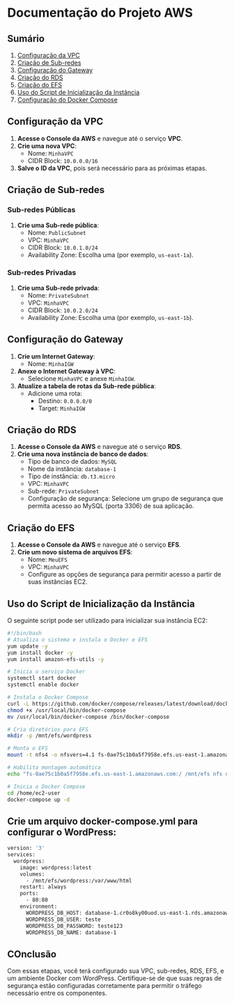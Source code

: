 # Documentação do Projeto AWS

## Sumário
1. [Configuração da VPC](#configuração-da-vpc)
2. [Criação de Sub-redes](#criação-de-sub-redes)
3. [Configuração do Gateway](#configuração-do-gateway)
4. [Criação do RDS](#criação-do-rds)
5. [Criação do EFS](#criação-do-efs)
6. [Uso do Script de Inicialização da Instância](#uso-do-script-de-inicialização-da-instância)
7. [Configuração do Docker Compose](#configuração-do-docker-compose)

## Configuração da VPC

1. **Acesse o Console da AWS** e navegue até o serviço **VPC**.
2. **Crie uma nova VPC**:
   - Nome: `MinhaVPC`
   - CIDR Block: `10.0.0.0/16`
3. **Salve o ID da VPC**, pois será necessário para as próximas etapas.

## Criação de Sub-redes

### Sub-redes Públicas

1. **Crie uma Sub-rede pública**:
   - Nome: `PublicSubnet`
   - VPC: `MinhaVPC`
   - CIDR Block: `10.0.1.0/24`
   - Availability Zone: Escolha uma (por exemplo, `us-east-1a`).

### Sub-redes Privadas

1. **Crie uma Sub-rede privada**:
   - Nome: `PrivateSubnet`
   - VPC: `MinhaVPC`
   - CIDR Block: `10.0.2.0/24`
   - Availability Zone: Escolha uma (por exemplo, `us-east-1b`).

## Configuração do Gateway

1. **Crie um Internet Gateway**:
   - Nome: `MinhaIGW`
2. **Anexe o Internet Gateway à VPC**:
   - Selecione `MinhaVPC` e anexe `MinhaIGW`.
3. **Atualize a tabela de rotas da Sub-rede pública**:
   - Adicione uma rota:
     - Destino: `0.0.0.0/0`
     - Target: `MinhaIGW`

## Criação do RDS

1. **Acesse o Console da AWS** e navegue até o serviço **RDS**.
2. **Crie uma nova instância de banco de dados**:
   - Tipo de banco de dados: `MySQL`
   - Nome da instância: `database-1`
   - Tipo de instância: `db.t3.micro`
   - VPC: `MinhaVPC`
   - Sub-rede: `PrivateSubnet`
   - Configuração de segurança: Selecione um grupo de segurança que permita acesso ao MySQL (porta 3306) de sua aplicação.

## Criação do EFS

1. **Acesse o Console da AWS** e navegue até o serviço **EFS**.
2. **Crie um novo sistema de arquivos EFS**:
   - Nome: `MeuEFS`
   - VPC: `MinhaVPC`
   - Configure as opções de segurança para permitir acesso a partir de suas instâncias EC2.

## Uso do Script de Inicialização da Instância

O seguinte script pode ser utilizado para inicializar sua instância EC2:

```bash
#!/bin/bash
# Atualiza o sistema e instala o Docker e EFS
yum update -y
yum install docker -y
yum install amazon-efs-utils -y

# Inicia o serviço Docker
systemctl start docker
systemctl enable docker

# Instala o Docker Compose
curl -L https://github.com/docker/compose/releases/latest/download/docker-compose-$(uname -s)-$(uname -m) -o /usr/local/bin/docker-compose
chmod +x /usr/local/bin/docker-compose
mv /usr/local/bin/docker-compose /bin/docker-compose

# Cria diretórios para EFS
mkdir -p /mnt/efs/wordpress

# Monta o EFS
mount -t nfs4 -o nfsvers=4.1 fs-0ae75c1b0a5f7958e.efs.us-east-1.amazonaws.com:/ /mnt/efs

# Habilita montagem automática
echo "fs-0ae75c1b0a5f7958e.efs.us-east-1.amazonaws.com:/ /mnt/efs nfs defaults 0 0" >> /etc/fstab

# Inicia o Docker Compose
cd /home/ec2-user
docker-compose up -d
```

## Crie um arquivo docker-compose.yml para configurar o WordPress:
```bash
version: '3'
services:
  wordpress:
    image: wordpress:latest
    volumes:
      - /mnt/efs/wordpress:/var/www/html
    restart: always
    ports:
      - 80:80
    environment:
      WORDPRESS_DB_HOST: database-1.cr0o8ky00uod.us-east-1.rds.amazonaws.com:3306
      WORDPRESS_DB_USER: teste
      WORDPRESS_DB_PASSWORD: teste123
      WORDPRESS_DB_NAME: database-1
```
## COnclusão
Com essas etapas, você terá configurado sua VPC, sub-redes, RDS, EFS, e um ambiente Docker com WordPress. Certifique-se de que suas regras de segurança estão configuradas corretamente para permitir o tráfego necessário entre os componentes.
